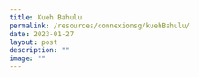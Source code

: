 ```yaml
---
title: Kueh Bahulu
permalink: /resources/connexionsg/kuehBahulu/
date: 2023-01-27
layout: post
description: ""
image: ""
---
```


